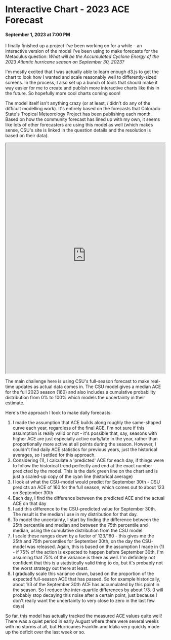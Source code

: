 # Interactive Chart - 2023 ACE Forecast
#### September 1, 2023 at 7:00 PM

I finally finished up a project I've been working on for a while - an interactive version of the model I've been using to make forecasts for the Metaculus question: *What will be the Accumulated Cyclone Energy of the 2023 Atlantic hurricane season on September 30, 2023?*

I'm mostly excited that I was actually able to learn enough d3.js to get the chart to look how I wanted and scale reasonably well to differently-sized screens. In the process, I also set up a bunch of tools that should make it way easier for me to create and publish more interactive charts like this in the future. So hopefully more cool charts coming soon!

The model itself isn't anything crazy (or at least, *I* didn't do any of the difficult modelling work). It's entirely based on the forecasts that Colorado State's Tropical Meteorology Project has been publishing each month. Based on how the community forecast has lined up with my own, it seems like lots of other forecasters are using this model as well (which makes sense, CSU's site is linked in the question details and the resolution is based on their data).



<iframe class="mychart-embed" width="100%" height="725px" src="https://charts.jakegloudemans.com/embed/ace-forecast-2023"></iframe>

The main challenge here is using CSU's full-season forecast to make real-time updates as actual data comes in. The CSU model gives a median ACE for the full 2023 season (160) and also includes a cumulative probability distribution from 0% to 100% which models the uncertainty in their estimate. 

Here's the approach I took to make daily forecasts:
1. I made the assumption that ACE builds along roughly the same-shaped curve each year, regardless of the final ACE. I'm not sure if this assumption is really valid or not - it's possible that, say, seasons with higher ACE are just especially active early/late in the year, rather than proportionally more active at all points during the season. However, I couldn't find daily ACE statistics for previous years, just the historical averages, so I settled for this approach.
2. Considering (1), I calculate a 'predicted' ACE for each day, if things were to follow the historical trend perfectly and end at the exact number predicted by the model. This is the dark green line on the chart and is just a scaled-up copy of the cyan line (historical average)
3. I look at what the CSU-model would predict for September 30th - CSU predicts an ACE of 160 for the full season, which comes out to about 123 on September 30th
4. Each day, I find the difference between the predicted ACE and the actual ACE on that day
5. I add this difference to the CSU-predicted value for September 30th. The result is the median I use in my distribution for that day.
6. To model the uncertainty, I start by finding the difference between the 25th percentile and median and between the 75th percentile and median, using the cumulative distribution from the CSU model
7. I scale these ranges down by a factor of 123/160 - this gives me the 25th and 75th percentiles for September 30th, on the day the CSU-model was released. Again, this is based on the assumption I made in (1) - if 75% of the action is expected to happen before September 30th, I'm assuming that 75% of the variance is there as well. I'm definitely not confident that this is a statistically valid thing to do, but it's probably not the worst strategy out there at least. 
8. I gradually scale this variance down, based on the proportion of the expected full-season ACE that has passed. So for example historically, about 1/3 of the September 30th ACE has accumulated by this point in the season. So I reduce the inter-quartile differences by about 1/3. (I will probably stop decaying this noise after a certain point, just because I don't really want the uncertainty to very close to zero in the last few days)

So far, this model has actually tracked the measured ACE values quite well! There was a quiet period in early August where there were several weeks with no storms at all, but Hurricanes Franklin and Idalia very quickly made up the deficit over the last week or so.